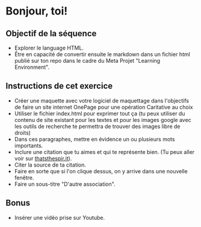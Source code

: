 # Bonjour, toi!

## Objectif de la séquence

- Explorer le language HTML.
- Être en capacité de convertir ensuite le markdown dans un fichier html publié sur ton repo dans le cadre du Meta Projet "Learning Environment".

## Instructions de cet exercice

- Créer une maquette avec votre logiciel de maquettage dans l'objectifs de faire un site internet OnePage pour une opération Caritative au choix
- Utiliser le fichier index.html pour exprimer tout ça (tu peux utiliser du contenu de site existant pour les textes et pour les images google avec les outils de recherche te permettra de trouver des images libre de droits)
- Dans ces paragraphes, mettre en évidence un ou plusieurs mots importants.
- Inclure une citation que tu aimes et qui te représente bien. (Tu peux aller voir sur [thatsthespir.it](https://thatsthespir.it)).
- Citer la source de ta citation.
- Faire en sorte que si l'on clique dessus, on y arrive dans une nouvelle fenêtre.
- Faire un sous-titre "D'autre association".

## Bonus

- Insérer une vidéo prise sur Youtube.
